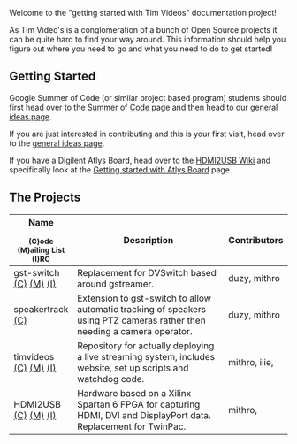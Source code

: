 Welcome to the "getting started with Tim Videos" documentation project! 

As Tim Video's is a conglomeration of a bunch of Open Source projects it can be quite hard to find your way around. This information should help you figure out where you need to go and what you need to do to get started!

## Getting Started

Google Summer of Code (or similar project based program) students should first head over to the [Summer of Code](wiki/Summer-Of-Code) page and then head to our [general ideas page](wiki/Ideas-Page).

If you are just interested in contributing and this is your first visit, head over to the [general ideas page](wiki/Ideas-Page).

If you have a Digilent Atlys Board, head over to the [HDMI2USB Wiki](https://github.com/timvideos/HDMI2USB/wiki) and specifically look at the [Getting started with Atlys Board](https://github.com/timvideos/HDMI2USB/wiki/Getting-Started-with-an-Atlys-Board) page.

## The Projects

| Name<small><br><br>(C)ode<br>(M)ailing List<br>(I)RC</small>| Description | Contributors |
| -------------------------------- | ------------ | ----------- |
| gst-switch<br>[(C)](http://github.com/timvideos/gst-switch) [(M)](https://groups.google.com/group/gst-switch) [(I)](irc://irc.freenode.org/#gst-switch)  | Replacement for DVSwitch based around gstreamer. | duzy, mithro |
| speakertrack<br>[(C)](http://github.com/timvideos/gst-switch) | Extension to gst-switch to allow automatic tracking of speakers using PTZ cameras rather then needing a camera operator. | duzy, mithro |
| timvideos<br>[(C)](http://github.com/timvideos/timvideos) [(M)](https://groups.google.com/group/timvideos) [(I)](irc://irc.freenode.org/#timvideos) | Repository for actually deploying a live streaming system, includes website, set up scripts and watchdog code. | mithro, iiie, |
| HDMI2USB<br>[(C)](http://github.com/timvideos/HDMI2USB) [(M)](http://github.com/timvideos/HDMI2USB) [(I)](irc://irc.freenode.org/#irc) | Hardware based on a Xilinx Spartan 6 FPGA for capturing HDMI, DVI and DisplayPort data. Replacement for TwinPac. | mithro, |